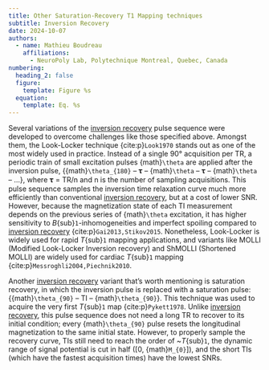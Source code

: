 ```yaml
---
title: Other Saturation-Recovery T1 Mapping techniques
subtitle: Inversion Recovery
date: 2024-10-07
authors:
  - name: Mathieu Boudreau
    affiliations:
      - NeuroPoly Lab, Polytechnique Montreal, Quebec, Canada
numbering:
  heading_2: false
  figure:
    template: Figure %s
  equation:
    template: Eq. %s
---
```


Several variations of the [inversion recovery](wiki:Inversion_recovery) pulse sequence were developed to overcome challenges like those specified above. Amongst them, the Look-Locker technique {cite:p}`Look1970` stands out as one of the most widely used in practice. Instead of a single 90° acquisition per TR, a periodic train of small excitation pulses {math}`\theta` are applied after the inversion pulse, {{math}`\theta_{180}` – 𝛕 – {math}`\theta` – 𝛕 – {math}`\theta` – ...}, where  𝛕 = TR/n and n is the number of sampling acquisitions. This pulse sequence samples the inversion time relaxation curve much more efficiently than conventional [inversion recovery](wiki:Inversion_recovery), but at a cost of lower SNR. However, because the magnetization state of each TI measurement depends on the previous series of {math}`\theta` excitation, it has higher sensitivity to _B_{sub}`1`-inhomogeneities and imperfect spoiling compared to [inversion recovery](wiki:Inversion_recovery) {cite:p}`Gai2013,Stikov2015`. Nonetheless, Look-Locker is widely used for rapid _T_{sub}`1` mapping applications, and variants like MOLLI (Modified Look-Locker Inversion recovery) and ShMOLLI (Shortened MOLLI) are widely used for cardiac _T_{sub}`1` mapping {cite:p}`Messroghli2004,Piechnik2010`.

Another [inversion recovery](wiki:Inversion_recovery) variant that’s worth mentioning is saturation recovery, in which the inversion pulse is replaced with a saturation pulse: {{math}`\theta_{90}` – TI – {math}`\theta_{90}`}. This technique was used to acquire the very first _T_{sub}`1` map {cite:p}`Pykett1978`. Unlike [inversion recovery](wiki:Inversion_recovery), this pulse sequence does not need a long TR to recover to its initial condition; every {math}`\theta_{90}` pulse resets the longitudinal magnetization to the same initial state. However, to properly sample the recovery curve, TIs still need to reach the order of ~_T_{sub}`1`, the dynamic range of signal potential is cut in half ([0, {math}`M_{0}`]), and the short TIs (which have the fastest acquisition times) have the lowest SNRs.